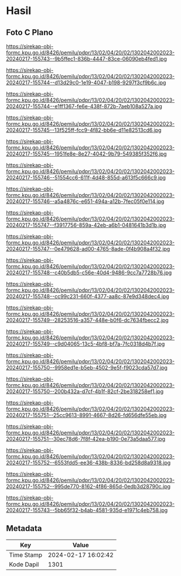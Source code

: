 # Hasil

## Foto C Plano

https://sirekap-obj-formc.kpu.go.id/8426/pemilu/pdpr/13/02/04/20/02/1302042002023-20240217-155743--9b5ffec1-836b-4447-83ce-06090eb4fed1.jpg

https://sirekap-obj-formc.kpu.go.id/8426/pemilu/pdpr/13/02/04/20/02/1302042002023-20240217-155744--d13d29c0-1e19-4047-b198-9297f3cf9b6c.jpg

https://sirekap-obj-formc.kpu.go.id/8426/pemilu/pdpr/13/02/04/20/02/1302042002023-20240217-155744--e1ff1367-fe6e-438f-872b-7aeb108a527a.jpg

https://sirekap-obj-formc.kpu.go.id/8426/pemilu/pdpr/13/02/04/20/02/1302042002023-20240217-155745--13f525ff-fcc9-4f82-bb6e-d11e82513cd6.jpg

https://sirekap-obj-formc.kpu.go.id/8426/pemilu/pdpr/13/02/04/20/02/1302042002023-20240217-155745--1951fe8e-8e27-4042-9b79-549385f352f6.jpg

https://sirekap-obj-formc.kpu.go.id/8426/pemilu/pdpr/13/02/04/20/02/1302042002023-20240217-155746--51554cc6-611f-4d48-855d-a613f5c666c9.jpg

https://sirekap-obj-formc.kpu.go.id/8426/pemilu/pdpr/13/02/04/20/02/1302042002023-20240217-155746--a5a4876c-e651-494a-a12b-7fec05f0e114.jpg

https://sirekap-obj-formc.kpu.go.id/8426/pemilu/pdpr/13/02/04/20/02/1302042002023-20240217-155747--f3917756-859a-42eb-a6b1-0481641b3d1b.jpg

https://sirekap-obj-formc.kpu.go.id/8426/pemilu/pdpr/13/02/04/20/02/1302042002023-20240217-155747--0e479628-ad00-4765-8ade-0f4b908a4f32.jpg

https://sirekap-obj-formc.kpu.go.id/8426/pemilu/pdpr/13/02/04/20/02/1302042002023-20240217-155748--c40b5db5-c56e-40d4-9486-9cc7a7728b76.jpg

https://sirekap-obj-formc.kpu.go.id/8426/pemilu/pdpr/13/02/04/20/02/1302042002023-20240217-155748--cc99c231-660f-4377-aa8c-87e9d348dec4.jpg

https://sirekap-obj-formc.kpu.go.id/8426/pemilu/pdpr/13/02/04/20/02/1302042002023-20240217-155749--28253516-a357-448e-b0f6-dc7634fbecc2.jpg

https://sirekap-obj-formc.kpu.go.id/8426/pemilu/pdpr/13/02/04/20/02/1302042002023-20240217-155749--c9d04065-13c5-4bf8-bf7a-7fc0318d4b7f.jpg

https://sirekap-obj-formc.kpu.go.id/8426/pemilu/pdpr/13/02/04/20/02/1302042002023-20240217-155750--9958ed1e-b5eb-4502-9e5f-f9023cda57d7.jpg

https://sirekap-obj-formc.kpu.go.id/8426/pemilu/pdpr/13/02/04/20/02/1302042002023-20240217-155750--200b432a-d7cf-4b1f-82cf-2be318258ef1.jpg

https://sirekap-obj-formc.kpu.go.id/8426/pemilu/pdpr/13/02/04/20/02/1302042002023-20240217-155751--25cc9613-8991-4667-8d26-fd656dfe55eb.jpg

https://sirekap-obj-formc.kpu.go.id/8426/pemilu/pdpr/13/02/04/20/02/1302042002023-20240217-155751--30ec78d6-7f8f-42ea-b190-0e73a5daa577.jpg

https://sirekap-obj-formc.kpu.go.id/8426/pemilu/pdpr/13/02/04/20/02/1302042002023-20240217-155752--6553fdd5-ee36-438b-8336-bd258d8a9318.jpg

https://sirekap-obj-formc.kpu.go.id/8426/pemilu/pdpr/13/02/04/20/02/1302042002023-20240217-155752--995de770-8162-4f86-865d-0edb3d28790c.jpg

https://sirekap-obj-formc.kpu.go.id/8426/pemilu/pdpr/13/02/04/20/02/1302042002023-20240217-155743--5bb65f32-b4ab-4581-935d-e1971c4eb758.jpg


## Metadata

| Key        | Value               |
| ---------- | ------------------- |
| Time Stamp | 2024-02-17 16:02:42 |
| Kode Dapil | 1301                |



